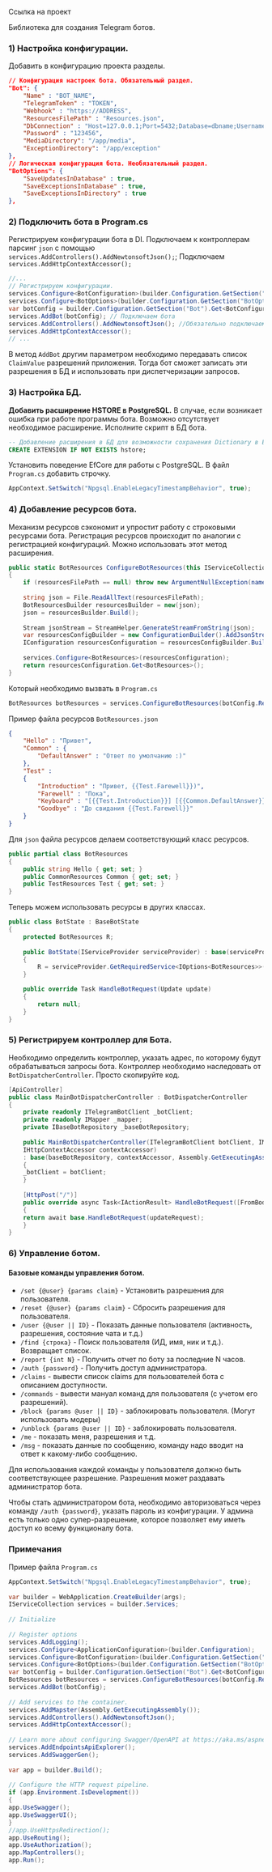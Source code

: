 Ссылка на проект

Библиотека для создания Telegram ботов.
### 1) Настройка конфигурации.
Добавить в конфигурацию проекта разделы.

```json
// Конфигурация настроек бота. Обязательный раздел.
"Bot": {  
	"Name" : "BOT_NAME",  
	"TelegramToken" : "TOKEN",  
	"Webhook" : "https://ADDRESS",  
	"ResourcesFilePath" : "Resources.json",  
	"DbConnection" : "Host=127.0.0.1;Port=5432;Database=dbname;Username=postgres;Password=123",  
	"Password" : "123456",  
	"MediaDirectory": "/app/media",  
	"ExceptionDirectory": "/app/exception"  
},
// Логическая конфигурация бота. Необязательный раздел.
"BotOptions": {  
	"SaveUpdatesInDatabase" : true,  
	"SaveExceptionsInDatabase" : true,  
	"SaveExceptionsInDirectory" : true  
},
```

### 2) Подключить бота в Program.cs
Регистрируем конфигурации бота в DI.
Подключаем к контроллерам парсинг `json` с помощью `services.AddControllers().AddNewtonsoftJson();`;
Подключаем `services.AddHttpContextAccessor();`

```C#
//...
// Регистрируем конфигурации.
services.Configure<BotConfiguration>(builder.Configuration.GetSection("Bot"));
services.Configure<BotOptions>(builder.Configuration.GetSection("BotOptions"));
var botConfig = builder.Configuration.GetSection("Bot").Get<BotConfiguration>();
services.AddBot(botConfig); // Подключаем бота
services.AddControllers().AddNewtonsoftJson(); //Обязательно подключаем NewtonsoftJson
services.AddHttpContextAccessor();
// ...
```

В метод `AddBot` другим параметром необходимо передавать список `ClaimValue` разрешений приложения. Тогда бот сможет записать эти разрешения в БД и использовать при диспетчеризации запросов.

### 3) Настройка БД.
**Добавить расширение HSTORE в PostgreSQL.**
В случае, если возникает ошибка при работе программы бота. Возможно отсутствует необходимое расширение. Исполните скрипт в БД бота.

```SQL
-- Добавление расширения в БД для возможности сохранения Dictionary в EF Core.
CREATE EXTENSION IF NOT EXISTS hstore;
```

Установить поведение EfCore для работы c PostgreSQL. В файл `Program.cs` добавить строчку.

```c#
AppContext.SetSwitch("Npgsql.EnableLegacyTimestampBehavior", true);
```
### 4) Добавление ресурсов бота.
Механизм ресурсов сэкономит и упростит работу с строковыми ресурсами бота.
Регистрация ресурсов происходит по аналогии с регистрацией конфигураций. Можно использовать этот метод расширения.

```C#
public static BotResources ConfigureBotResources(this IServiceCollection services, string resourcesFilePath)  
{  
	if (resourcesFilePath == null) throw new ArgumentNullException(nameof(resourcesFilePath));  
	  
	string json = File.ReadAllText(resourcesFilePath);  
	BotResourcesBuilder resourcesBuilder = new(json);  
	json = resourcesBuilder.Build();  
	  
	Stream jsonStream = StreamHelper.GenerateStreamFromString(json);  
	var resourcesConfigBuilder = new ConfigurationBuilder().AddJsonStream(jsonStream);  
	IConfiguration resourcesConfiguration = resourcesConfigBuilder.Build();  
	  
	services.Configure<BotResources>(resourcesConfiguration);  
	return resourcesConfiguration.Get<BotResources>();  
}
```

Который необходимо вызвать в `Program.cs`

```c#
BotResources botResources = services.ConfigureBotResources(botConfig.ResourcesFilePath);
```

Пример файла ресурсов `BotResources.json`
```json
{  
	"Hello" : "Привет",  
	"Common" : {  
		"DefaultAnswer" : "Ответ по умолчанию :)"  
	},  
	"Test" : 
	{  
		"Introduction" : "Привет, {{Test.Farewell}})",  
		"Farewell" : "Пока",  
		"Keyboard" : "[{{Test.Introduction}}] [{{Common.DefaultAnswer}}] [ ] \n [ ] ",  
		"Goodbye" : "До свидания {{Test.Farewell}}"  
	}  
}
```

Для `json` файла ресурсов делаем соответствующий класс ресурсов.

```c#
public partial class BotResources  
{  
	public string Hello { get; set; }  
	public CommonResources Common { get; set; }  
	public TestResources Test { get; set; }  
}
```

Теперь можем использовать ресурсы в других классах.

```c#
public class BotState : BaseBotState
{
    protected BotResources R;
    
    public BotState(IServiceProvider serviceProvider) : base(serviceProvider)
    {
        R = serviceProvider.GetRequiredService<IOptions<BotResources>>().Value;
    }

    public override Task HandleBotRequest(Update update)
    {
        return null;
    }
}
```

### 5) Регистрируем контроллер для Бота.
Необходимо определить контроллер, указать адрес, по которому будут обрабатываться запросы бота.
Контроллер необходимо наследовать от `BotDispatcherController`.
Просто скопируйте код.

```c#
[ApiController]  
public class MainBotDispatcherController : BotDispatcherController  
{  
	private readonly ITelegramBotClient _botClient;  
	private readonly IMapper _mapper;  
	private IBaseBotRepository _baseBotRepository;  
	  
	public MainBotDispatcherController(ITelegramBotClient botClient, IMapper mapper, IBaseBotRepository baseBotRepository,  
	IHttpContextAccessor contextAccessor)  
	: base(baseBotRepository, contextAccessor, Assembly.GetExecutingAssembly())  
	{  
	_botClient = botClient;  
	}  
	  
	[HttpPost("/")]  
	public override async Task<IActionResult> HandleBotRequest([FromBody] Update updateRequest)  
	{  
	return await base.HandleBotRequest(updateRequest);  
	}  
}
```

### 6) Управление ботом.
#### Базовые команды управления ботом.
- `/set {@user} {params claim}` - Установить разрешения для пользователя.
- `/reset {@user} {params claim}` - Сбросить разрешения для пользователя.
- `/user {@user || ID}` - Показать данные пользователя (активность, разрешения, состояние чата и т.д.)
- `/find {строка}` - Поиск пользователя (ИД, имя, ник и т.д.). Возвращает список.
- `/report {int N}` - Получить отчет по боту за последние N часов.
- `/auth {password}` - Получить доступ администратора.
- `/claims` - вывести список claims для пользователей бота с описанием доступности.
- `/commands` - вывести мануал команд для пользователя (с учетом его разрешений).
- `/block {params @user || ID}` - заблокировать пользователя. (Могут использовать модеры)
- `/unblock {params @user || ID}` - заблокировать пользователя.
- `/me` - показать меня, разрешения и т.д.
- `/msg` - показать данные по сообщению, команду надо вводит на ответ к какому-либо сообщению.

Для использования каждой команды у пользователя должно быть соответствующее разрешение. Разрешения может раздавать администратор бота.

Чтобы стать администратором бота, необходимо авторизоваться через команду `/auth {password}`, указать пароль из конфигурации. У админа есть только одно супер-разрешение, которое позволяет ему иметь доступ ко всему функционалу бота.
### Примечания

Пример файла `Program.cs`
```c#
AppContext.SetSwitch("Npgsql.EnableLegacyTimestampBehavior", true);  
  
var builder = WebApplication.CreateBuilder(args);  
IServiceCollection services = builder.Services;  
  
// Initialize  
  
// Register options  
services.AddLogging();  
services.Configure<ApplicationConfiguration>(builder.Configuration);  
services.Configure<BotConfiguration>(builder.Configuration.GetSection("Bot"));  
services.Configure<BotOptions>(builder.Configuration.GetSection("BotOptions"));  
var botConfig = builder.Configuration.GetSection("Bot").Get<BotConfiguration>();  
BotResources botResources = services.ConfigureBotResources(botConfig.ResourcesFilePath);  
services.AddBot(botConfig);  
  
// Add services to the container.  
services.AddMapster(Assembly.GetExecutingAssembly());  
services.AddControllers().AddNewtonsoftJson();  
services.AddHttpContextAccessor();  
  
// Learn more about configuring Swagger/OpenAPI at https://aka.ms/aspnetcore/swashbuckle  
services.AddEndpointsApiExplorer();  
services.AddSwaggerGen();  
  
var app = builder.Build();  
 
// Configure the HTTP request pipeline.  
if (app.Environment.IsDevelopment())  
{  
app.UseSwagger();  
app.UseSwaggerUI();  
}  
//app.UseHttpsRedirection();  
app.UseRouting();  
app.UseAuthorization();  
app.MapControllers();  
app.Run();
```

